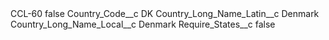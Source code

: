 <?xml version="1.0" encoding="UTF-8"?>
<CustomMetadata xmlns="http://soap.sforce.com/2006/04/metadata" xmlns:xsi="http://www.w3.org/2001/XMLSchema-instance" xmlns:xsd="http://www.w3.org/2001/XMLSchema">
    <label>CCL-60</label>
    <protected>false</protected>
    <values>
        <field>Country_Code__c</field>
        <value xsi:type="xsd:string">DK</value>
    </values>
    <values>
        <field>Country_Long_Name_Latin__c</field>
        <value xsi:type="xsd:string">Denmark</value>
    </values>
    <values>
        <field>Country_Long_Name_Local__c</field>
        <value xsi:type="xsd:string">Denmark</value>
    </values>
    <values>
        <field>Require_States__c</field>
        <value xsi:type="xsd:boolean">false</value>
    </values>
</CustomMetadata>
